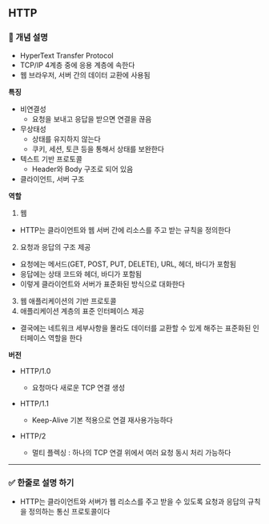 ## HTTP

### 🧠 개념 설명
- HyperText Transfer Protocol
- TCP/IP 4계층 중에 응용 계층에 속한다
- 웹 브라우저, 서버 간의 데이터 교환에 사용됨

**특징**
- 비연결성
  - 요청을 보내고 응답을 받으면 연결을 끊음
- 무상태성
  - 상태를 유지하지 않는다
  - 쿠키, 세션, 토큰 등을 통해서 상태를 보완한다
- 텍스트 기반 프로토콜
  - Header와 Body 구조로 되어 있음
- 클라이언트, 서버 구조

**역할**
1. 웹
  - HTTP는 클라이언트와 웹 서버 간에 리소스를 주고 받는 규칙을 정의한다
2. 요청과 응답의 구조 제공
  - 요청에는 메서드(GET, POST, PUT, DELETE), URL, 헤더, 바디가 포함됨
  - 응답에는 상태 코드와 헤더, 바디가 포함됨
  - 이렇게 클라이언트와 서버가 표준화된 방식으로 대화한다
3. 웹 애플리케이션의 기반 프로토콜
4. 애플리케이션 계층의 표준 인터페이스 제공


- 결국에는 네트워크 세부사항을 몰라도 데이터를 교환할 수 있게 해주는 표준화된 인터페이스 역할을 한다 

**버전**
- HTTP/1.0
  - 요청마다 새로운 TCP 연결 생성
 
- HTTP/1.1
  - Keep-Alive 기본 적용으로 연결 재사용가능하다
 
- HTTP/2
  - 멀티 플렉싱 : 하나의 TCP 연결 위에서 여러 요청 동시 처리 가능하다



---
### ✅ 한줄로 설명 하기
- HTTP는 클라이언트와 서버가 웹 리소스를 주고 받을 수 있도록 요청과 응답의 규칙을 정의하는 통신 프로토콜이다
